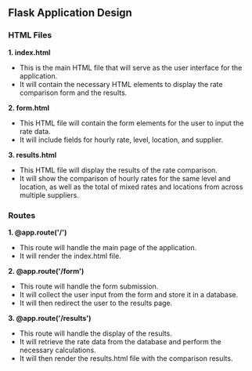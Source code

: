  ## Flask Application Design

### HTML Files

**1. index.html**
- This is the main HTML file that will serve as the user interface for the application.
- It will contain the necessary HTML elements to display the rate comparison form and the results.

**2. form.html**
- This HTML file will contain the form elements for the user to input the rate data.
- It will include fields for hourly rate, level, location, and supplier.

**3. results.html**
- This HTML file will display the results of the rate comparison.
- It will show the comparison of hourly rates for the same level and location, as well as the total of mixed rates and locations from across multiple suppliers.

### Routes

**1. @app.route('/')**
- This route will handle the main page of the application.
- It will render the index.html file.

**2. @app.route('/form')**
- This route will handle the form submission.
- It will collect the user input from the form and store it in a database.
- It will then redirect the user to the results page.

**3. @app.route('/results')**
- This route will handle the display of the results.
- It will retrieve the rate data from the database and perform the necessary calculations.
- It will then render the results.html file with the comparison results.
